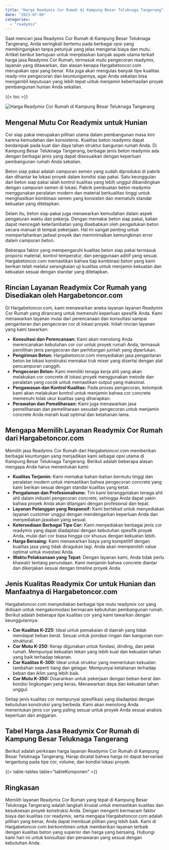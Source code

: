 ```yaml
---
title: "Harga Readymix Cor Rumah di Kampung Besar Teluknaga Tangerang"
date: "2023-07-08"
categories: 
  - "readymix"
---
```



Saat mencari jasa Readymix Cor Rumah di Kampung Besar Teluknaga Tangerang, Anda seringkali bertemu pada berbagai opsi yang membingungkan tanpa petunjuk yang jelas mengenai biaya dan mutu. Artikel berikut bertujuan untuk menjelaskan banyak aspek utama terkait harga jasa Readymix Cor Rumah, termasuk mutu pengecoran readymix, layanan yang ditawarkan, dan alasan kenapa Hargabetoncor.com merupakan opsi yang benar. Kita juga akan mengulas banyak tipe kualitas ready-mix pengecoran dan keuntungannya, agar Anda sekalian bisa mengambil keputusan yang lebih tepat untuk menjamin keberhasilan proyek pembangunan hunian Anda sekalian.

{{< toc >}}

![Harga Readymix Cor Rumah di Kampung Besar Teluknaga Tangerang](https://hargareadymixid.github.io/hbc/readymix-hbc%20(18).png)

## Mengenal Mutu Cor Readymix untuk Hunian

Cor siap pakai merupakan pilihan utama dalam pembangunan masa kini karena kemudahan dan konsistensi. Kualitas beton readymix dapat berdampak pada kuat dan daya tahan struktur bangunan rumah Anda. Di Kampung Besar Teluknaga Tangerang, berbagai jenis beton readymix ada dengan berbagai jenis yang dapat disesuaikan dengan keperluan pembangunan rumah Anda sekalian.

Beton siap pakai adalah campuran semen yang sudah diproduksi di pabrik dan dihantar ke lokasi proyek dalam kondisi siap pakai. Satu keunggulan dari beton siap pakai ialah kontrol kualitas yang lebih unggul dibandingkan dengan campuran semen di lokasi. Pabrik pembuatan beton readymix menggunakan peralatan modern dan material berkualitas tinggi untuk menghasilkan kombinasi semen yang konsisten dan mematuhi standar kekuatan yang ditetapkan.

Selain itu, beton siap pakai juga menawarkan kemudahan dalam aspek pengaturan waktu dan pekerja. Dengan memakai beton siap pakai, kalian dapat mencegah keterlambatan yang disebabkan oleh pengadukan beton secara manual di tempat pekerjaan. Hal ini sangat penting untuk mempertahankan jadwal proyek dan meminimalkan kemungkinan error dalam campuran beton.

Beberapa faktor yang mempengaruhi kualitas beton siap pakai termasuk proporsi material, kontrol temperatur, dan penggunaan aditif yang sesuai. Hargabetoncor.com memastikan bahwa tiap kombinasi beton yang kami berikan telah melalui serangkaian uji kualitas untuk menjamin kekuatan dan kekuatan sesuai dengan standar yang ditetapkan.

## Rincian Layanan Readymix Cor Rumah yang Disediakan oleh Hargabetoncor.com

Di Hargabetoncor.com, kami menawarkan aneka layanan layanan Readymix Cor Rumah yang dirancang untuk memenuhi keperluan spesifik Anda. Kami menawarkan layanan mulai dari perencanaan dan konsultasi sampai pengantaran dan pengecoran cor di lokasi proyek. Inilah rincian layanan yang kami tawarkan:

- **Konsultasi dan Perencanaan:** Kami akan menolong Anda merencanakan kebutuhan cor cor untuk proyek rumah Anda, termasuk pemilihan jenis pengecoran dan perhitungan jumlah yang diperlukan.
- **Pengiriman Beton:** Hargabetoncor.com menyediakan jasa pengantaran beton ke lokasi konstruksi memakai truk mixer yang disertai dengan alat pencampuran canggih.
- **Pengecoran Beton:** Kami memiliki tenaga kerja ahli yang akan melakukan cor concrete di lokasi proyek menggunakan metode dan peralatan yang cocok untuk memastikan output yang maksimal.
- **Pengawasan dan Kontrol Kualitas:** Pada proses pengecoran, kelompok kami akan melakukan kontrol untuk menjamin bahwa cor concrete memenuhi tolak ukur kualitas yang diharapkan.
- **Perawatan dan Pemeliharaan:** Kami juga menawarkan jasa pemeliharaan dan pemeliharaan sesudah pengecoran untuk menjamin concrete Anda meraih kuat optimal dan ketahanan lama.

## Mengapa Memilih Layanan Readymix Cor Rumah dari Hargabetoncor.com

Memilih jasa Readymix Cor Rumah dari Hargabetoncor.com memberikan berbagai keuntungan yang menjadikan kami sebagai opsi utama di Kampung Besar Teluknaga Tangerang. Berikut adalah beberapa alasan mengapa Anda harus menentukan kami:

- **Kualitas Terjamin:** Kami memakai bahan-bahan bermutu tinggi dan peralatan modern untuk memastikan bahwa pengecoran concrete yang kami berikan sesuai dengan standar kualitas yang ketat.
- **Pengalaman dan Profesionalisme:** Tim kami beranggotakan tenaga ahli ahli dalam industri pengecoran concrete, sehingga Anda dapat yakin bahwa proyek Anda akan ditangani dengan profesional dan tepat.
- **Layanan Pelanggan yang Responsif:** Kami bertekad untuk menyediakan layanan customer unggul dengan mendengarkan keperluan Anda dan menyediakan jawaban yang sesuai.
- **Ketersediaan Berbagai Tipe Cor:** Kami menyediakan berbagai jenis cor readymix yang dapat diadaptasi dengan kebutuhan spesifik proyek Anda, mulai dari cor biasa hingga cor khusus dengan kekuatan lebih.
- **Harga Bersaing:** Kami menawarkan biaya yang kompetitif dengan kualitas jasa yang tidak diragukan lagi. Anda akan memperoleh value optimal untuk investasi Anda.
- **Waktu Pelaksanaan yang Tepat:** Dengan layanan kami, Anda tidak perlu khawatir tentang penundaan. Kami menjamin bahwa concrete diantar dan dikerjakan sesuai dengan timeline proyek Anda.

## Jenis Kualitas Readymix Cor untuk Hunian dan Manfaatnya di Hargabetoncor.com

Hargabetoncor.com menyediakan berbagai tipe mutu readymix cor yang didisain untuk mengakomodasi bermacam kebutuhan pembangunan rumah. Berikut adalah beberapa tipe kualitas cor yang kami tawarkan dengan keunggulannya:

- **Cor Kualitas K-225:** Ideal untuk pemakaian di daerah yang tidak mendapat beban berat. Sesuai untuk pondasi ringan dan bangunan non-struktural.
- **Cor Mutu K-250:** Kerap digunakan untuk fondasi, dinding, dan pelat rumah. Mempunyai kekuatan tekan yang lebih kuat dan kekuatan tahan yang baik terhadap tekanan.
- **Cor Kualitas K-300:** Ideal untuk struktur yang memerlukan kekuatan tambahan seperti tiang dan gelagar. Mempunyai ketahanan terhadap beban dan iklim yang lebih baik.
- **Cor Mutu K-350:** Disarankan untuk pekerjaan dengan beban berat dan kondisi lingkungan yang keras. Menawarkan daya dan kekuatan tahan unggul.

Setiap jenis kualitas cor mempunyai spesifikasi yang diadaptasi dengan kebutuhan konstruksi yang berbeda. Kami akan menolong Anda menentukan jenis cor yang paling sesuai untuk proyek Anda sesuai analisis keperluan dan anggaran.

## Tabel Harga Jasa Readymix Cor Rumah di Kampung Besar Teluknaga Tangerang

Berikut adalah perkiraan harga layanan Readymix Cor Rumah di Kampung Besar Teluknaga Tangerang. Harap dicatat bahwa harga ini dapat bervariasi tergantung pada tipe cor, volume, dan kondisi lokasi proyek.

{{< table-tables table="tableKomponen" >}}

## Ringkasan

Memilih layanan Readymix Cor Rumah yang tepat di Kampung Besar Teluknaga Tangerang adalah langkah krusial untuk memastikan kualitas dan kesuksesan proyek konstruksi Anda. Dengan mengerti bermacam faktor biaya dan kualitas cor readymix, serta mengapa Hargabetoncor.com adalah pilihan yang benar, Anda dapat membuat pilihan yang lebih baik. Kami di Hargabetoncor.com berkomitmen untuk memberikan layanan terbaik dengan kualitas beton yang superior dan harga yang bersaing. Hubungi kami hari ini untuk konsultasi dan penawaran yang sesuai dengan kebutuhan Anda.
